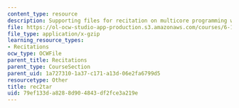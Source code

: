 ```yaml
---
content_type: resource
description: Supporting files for recitation on multicore programming with Cell.
file: https://ol-ocw-studio-app-production.s3.amazonaws.com/courses/6-189-multicore-programming-primer-january-iap-2007/79ef133da8288d904843df2fce3a219e_rec2tar.gz
file_type: application/x-gzip
learning_resource_types:
- Recitations
ocw_type: OCWFile
parent_title: Recitations
parent_type: CourseSection
parent_uid: 1a727310-1a37-c171-a13d-06e2fa6799d5
resourcetype: Other
title: rec2tar
uid: 79ef133d-a828-8d90-4843-df2fce3a219e
---
```

